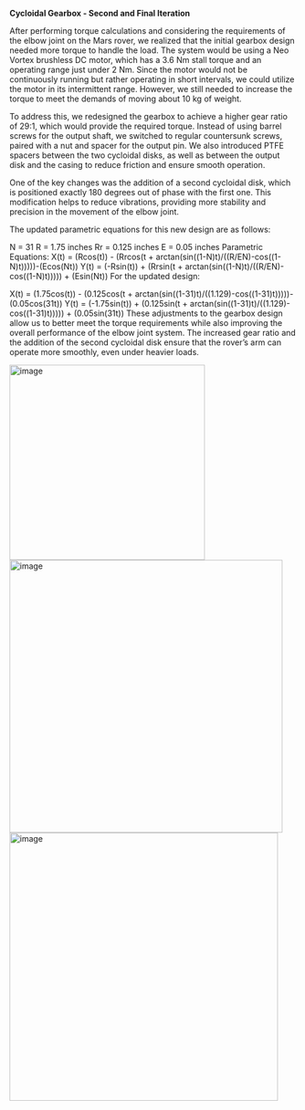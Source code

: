 **Cycloidal Gearbox - Second and Final Iteration**

After performing torque calculations and considering the requirements of the elbow joint on the Mars rover, we realized that the initial gearbox design needed more torque to handle the load. The system would be using a Neo Vortex brushless DC motor, which has a 3.6 Nm stall torque and an operating range just under 2 Nm. Since the motor would not be continuously running but rather operating in short intervals, we could utilize the motor in its intermittent range. However, we still needed to increase the torque to meet the demands of moving about 10 kg of weight.

To address this, we redesigned the gearbox to achieve a higher gear ratio of 29:1, which would provide the required torque. Instead of using barrel screws for the output shaft, we switched to regular countersunk screws, paired with a nut and spacer for the output pin. We also introduced PTFE spacers between the two cycloidal disks, as well as between the output disk and the casing to reduce friction and ensure smooth operation.

One of the key changes was the addition of a second cycloidal disk, which is positioned exactly 180 degrees out of phase with the first one. This modification helps to reduce vibrations, providing more stability and precision in the movement of the elbow joint.

The updated parametric equations for this new design are as follows:

N = 31
R = 1.75 inches
Rr = 0.125 inches
E = 0.05 inches
Parametric Equations:
X(t) = (Rcos(t)) - (Rrcos(t + arctan(sin((1-N)t)/((R/EN)-cos((1-N)t)))))-(Ecos(Nt))
Y(t) = (-Rsin(t)) + (Rrsin(t + arctan(sin((1-N)t)/((R/EN)-cos((1-N)t))))) + (Esin(Nt))
For the updated design:

X(t) = (1.75cos(t)) - (0.125cos(t + arctan(sin((1-31)t)/((1.129)-cos((1-31)t)))))-(0.05cos(31t))
Y(t) = (-1.75sin(t)) + (0.125sin(t + arctan(sin((1-31)t)/((1.129)-cos((1-31)t))))) + (0.05sin(31t))
These adjustments to the gearbox design allow us to better meet the torque requirements while also improving the overall performance of the elbow joint system. The increased gear ratio and the addition of the second cycloidal disk ensure that the rover’s arm can operate more smoothly, even under heavier loads.

<img width="342" alt="image" src="https://github.com/user-attachments/assets/4c23f4f3-d01a-423e-a365-b6546df3aa52" />


<img width="478" alt="image" src="https://github.com/user-attachments/assets/aefe267f-59b1-47b3-8715-3d9a997f93b4" />


<img width="470" alt="image" src="https://github.com/user-attachments/assets/abd8ac35-4065-4b79-ab11-0e2c41774cc5" />




